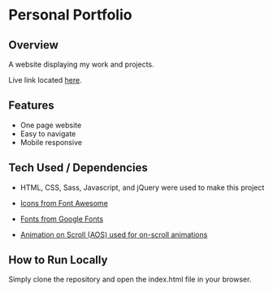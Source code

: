 # Personal Portfolio

## Overview

A website displaying my work and projects.

Live link located [here](https://jazmand.github.io/).

## Features

- One page website
- Easy to navigate
- Mobile responsive

## Tech Used / Dependencies

- HTML, CSS, Sass, Javascript, and jQuery were used to make this project

- [Icons from Font Awesome](https://fontawesome.com/)

- [Fonts from Google Fonts](https://fonts.google.com/)

- [Animation on Scroll (AOS) used for on-scroll animations](https://github.com/michalsnik/aos)

## How to Run Locally

Simply clone the repository and open the index.html file in your browser.
